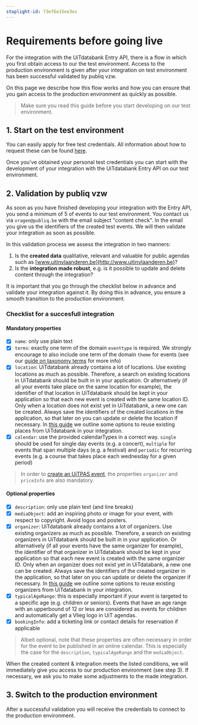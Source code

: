 ```yaml
---
stoplight-id: 73ef6e15ee3ec
---
```


# Requirements before going live

For the integration with the UiTdatabank Entry API, there is a flow in which you first obtain access to our the test environment.
Access to the production environment is given after your integration on test environment has been successful validated by publiq vzw.

On this page we describe how this flow works and how you can ensure that you gain access to the production environment as quickly as possible.

> Make sure you read this guide before you start developing on our test environment.

## 1. Start on the test environment

You can easily apply for free test credentials. All information about how to request these can be found [here](https://docs.publiq.be/docs/authentication/requesting-credentials#uitdatabank).

Once you've obtained your personal test credentials you can start with the development of your integration with the UiTdatabank Entry API on our test environment.

## 2. Validation by publiq vzw

As soon as you have finished developing your integration with the Entry API, you send a minimum of 5 of events to our test environment. You contact us via `vragen@publiq.be` with the email subject "content check". In the email you give us the identifiers of the created test events. We will then validate your integration as soon as possible.

In this validation process we assess the integration in two manners:

1. Is the **created data** qualitative, relevant and valuable for public agendas such as [www.uitinvlaanderen.be](http://www.uitinvlaanderen.be)?
2. Is the **integration made robust**, e.g. is it possible to update and delete content through the integration?

It is important that you go through the checklist below in advance and validate your integration against it. By doing this in advance, you ensure a smooth transition to the production environment.

### Checklist for a succesfull integration

#### Mandatory properties

* [x] `name`: only use plain text
* [x] `terms`: exactly one term of the domain `eventtype` is required. We strongly encourage to also include one term of the domain `theme` for events (see our [guide on taxonomy terms](../../docs/terms.md) for more info)
* [x] `location`: UiTdatabank already contains a lot of locations. Use existing locations as much as possible. Therefore, a search on existing locations in UiTdatabank should be built in in your application. Or alternatively (if all your events take place on the same location for example), the identifier of that location in UiTdatabank should be kept in your application so that each new event is created with the same location ID. Only when a location does not exist yet in UiTdatabank, a new one can be created. Always save the identifiers of the created locations in the application, so that later on you can update or delete the location if necessary. In [this guide](places/finding-and-reusing-places.md) we outline some options to reuse existing places from UiTdatabank in your integration.
* [x] `calendar`: use the provided calendarTypes in a correct way. `single` should be used for single day events (e.g. a concert), `multiple` for events that span multiple days (e.g. a festival) and `periodic` for recurring events (e.g. a course that takes place each wednesday for a given period)

> In order to [create an UiTPAS event](https://docs.publiq.be/docs/uitpas/6e03991383b32-registering-events), the properties `organizer` and `priceInfo` are also mandatory.

#### Optional properties

* [x] `description`: only use plain text (and line breaks)
* [x] `mediaObject`: add an inspiring photo or image for your event, with respect to copyright. Avoid logos and posters.
* [x] `organizer`: UiTdatabank already contains a lot of organizers. Use existing organizers as much as possible. Therefore, a search on existing organizers in UiTdatabank should be built in in your application. Or alternatively (if all your events have the same organizer for example), the identifier of that organizer in UiTdatabank should be kept in your application so that each new event is created with the same organizer ID. Only when an organizer does not exist yet in UiTdatabank, a new one can be created. Always save the identifiers of the created organizer in the application, so that later on you can update or delete the organizer if necessary. In [this guide](organizers/finding-and-reusing-organizers.md) we outline some options to reuse existing organizers from UiTdatabank in your integration.
* [x] `typicalAgeRange`: this is especially important if your event is targeted to a specific age (e.g. children or seniors). Events that have an age range with an upperbound of 12 or less are considered as events for children and automatically get a Vlieg logo in UiT agendas.
* [x] `bookingInfo`: add a ticketing link or contact details for reservation if applicable

<!-- theme: warning -->

> Albeit optional, note that these properties are often necessary in order for the event to be published in an online calendar. This is especially the case for the `description`, `typicalAgeRange` and the `mediaObject`.

When the created content & integration meets the listed conditions, we will immediately give you access to our production environment (see step 3). If necessary, we ask you to make some adjustments to the made integration.

## 3. Switch to the production environment

After a successful validation you will receive the credentials to connect to the production environment.
